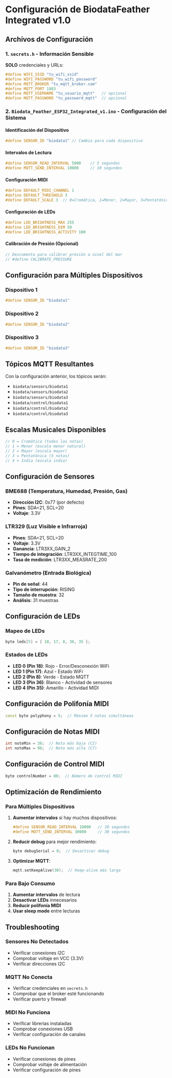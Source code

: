 # Configuración de BiodataFeather Integrated v1.0

## Archivos de Configuración

### 1. `secrets.h` - Información Sensible
**SOLO** credenciales y URLs:
```cpp
#define WIFI_SSID "tu_wifi_ssid"
#define WIFI_PASSWORD "tu_wifi_password"
#define MQTT_BROKER "tu_mqtt_broker.com"
#define MQTT_PORT 1883
#define MQTT_USERNAME "tu_usuario_mqtt"   // opcional
#define MQTT_PASSWORD "tu_password_mqtt"  // opcional
```

### 2. `Biodata_Feather_ESP32_Integrated_v1.ino` - Configuración del Sistema

#### Identificación del Dispositivo
```cpp
#define SENSOR_ID "biodata1" // Cambia para cada dispositivo
```

#### Intervalos de Lectura
```cpp
#define SENSOR_READ_INTERVAL 5000    // 5 segundos
#define MQTT_SEND_INTERVAL 10000     // 10 segundos
```

#### Configuración MIDI
```cpp
#define DEFAULT_MIDI_CHANNEL 1
#define DEFAULT_THRESHOLD 3
#define DEFAULT_SCALE 3  // 0=Cromática, 1=Menor, 2=Mayor, 3=Pentatónica, 4=India
```

#### Configuración de LEDs
```cpp
#define LED_BRIGHTNESS_MAX 255
#define LED_BRIGHTNESS_DIM 50
#define LED_BRIGHTNESS_ACTIVITY 100
```

#### Calibración de Presión (Opcional)
```cpp
// Descomenta para calibrar presión a nivel del mar
// #define CALIBRATE_PRESSURE
```

## Configuración para Múltiples Dispositivos

### Dispositivo 1
```cpp
#define SENSOR_ID "biodata1"
```

### Dispositivo 2
```cpp
#define SENSOR_ID "biodata2"
```

### Dispositivo 3
```cpp
#define SENSOR_ID "biodata3"
```

## Tópicos MQTT Resultantes

Con la configuración anterior, los tópicos serán:
- `biodata/sensors/biodata1`
- `biodata/sensors/biodata2`
- `biodata/sensors/biodata3`
- `biodata/control/biodata1`
- `biodata/control/biodata2`
- `biodata/control/biodata3`

## Escalas Musicales Disponibles

```cpp
// 0 = Cromática (todas las notas)
// 1 = Menor (escala menor natural)
// 2 = Mayor (escala mayor)
// 3 = Pentatónica (5 notas)
// 4 = India (escala india)
```

## Configuración de Sensores

### BME688 (Temperatura, Humedad, Presión, Gas)
- **Dirección I2C**: 0x77 (por defecto)
- **Pines**: SDA=21, SCL=20
- **Voltaje**: 3.3V

### LTR329 (Luz Visible e Infrarroja)
- **Pines**: SDA=21, SCL=20
- **Voltaje**: 3.3V
- **Ganancia**: LTR3XX_GAIN_2
- **Tiempo de integración**: LTR3XX_INTEGTIME_100
- **Tasa de medición**: LTR3XX_MEASRATE_200

### Galvanómetro (Entrada Biológica)
- **Pin de señal**: 44
- **Tipo de interrupción**: RISING
- **Tamaño de muestra**: 32
- **Análisis**: 31 muestras

## Configuración de LEDs

### Mapeo de LEDs
```cpp
byte leds[5] = { 18, 17, 8, 36, 35 };
```

### Estados de LEDs
- **LED 0 (Pin 18)**: Rojo - Error/Desconexión WiFi
- **LED 1 (Pin 17)**: Azul - Estado WiFi
- **LED 2 (Pin 8)**: Verde - Estado MQTT
- **LED 3 (Pin 36)**: Blanco - Actividad de sensores
- **LED 4 (Pin 35)**: Amarillo - Actividad MIDI

## Configuración de Polifonía MIDI

```cpp
const byte polyphony = 5;  // Máximo 5 notas simultáneas
```

## Configuración de Notas MIDI

```cpp
int noteMin = 36;  // Nota más baja (C2)
int noteMax = 96;  // Nota más alta (C7)
```

## Configuración de Control MIDI

```cpp
byte controlNumber = 80;  // Número de control MIDI
```

## Optimización de Rendimiento

### Para Múltiples Dispositivos
1. **Aumentar intervalos** si hay muchos dispositivos:
   ```cpp
   #define SENSOR_READ_INTERVAL 10000   // 10 segundos
   #define MQTT_SEND_INTERVAL 30000     // 30 segundos
   ```

2. **Reducir debug** para mejor rendimiento:
   ```cpp
   byte debugSerial = 0;  // Desactivar debug
   ```

3. **Optimizar MQTT**:
   ```cpp
   mqtt.setKeepAlive(30);  // Keep-alive más largo
   ```

### Para Bajo Consumo
1. **Aumentar intervalos** de lectura
2. **Desactivar LEDs** innecesarios
3. **Reducir polifonía MIDI**
4. **Usar sleep mode** entre lecturas

## Troubleshooting

### Sensores No Detectados
- Verificar conexiones I2C
- Comprobar voltaje en VCC (3.3V)
- Verificar direcciones I2C

### MQTT No Conecta
- Verificar credenciales en `secrets.h`
- Comprobar que el broker esté funcionando
- Verificar puerto y firewall

### MIDI No Funciona
- Verificar librerías instaladas
- Comprobar conexiones USB
- Verificar configuración de canales

### LEDs No Funcionan
- Verificar conexiones de pines
- Comprobar voltaje de alimentación
- Verificar configuración de pines
